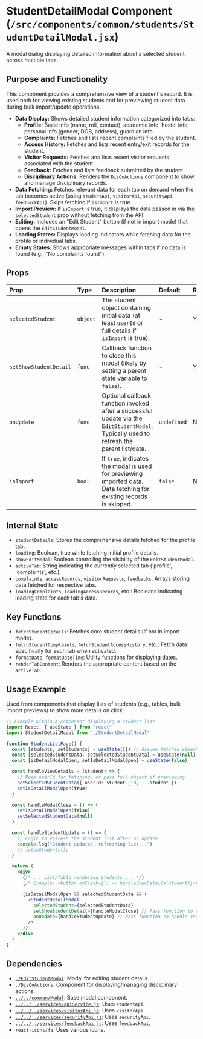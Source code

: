 # StudentDetailModal Component (`/src/components/common/students/StudentDetailModal.jsx`)

A modal dialog displaying detailed information about a selected student across multiple tabs.

## Purpose and Functionality

This component provides a comprehensive view of a student's record. It is used both for viewing existing students and for previewing student data during bulk import/update operations.

- **Data Display:** Shows detailed student information categorized into tabs:
  - **Profile:** Basic info (name, roll, contact), academic info, hostel info, personal info (gender, DOB, address), guardian info.
  - **Complaints:** Fetches and lists recent complaints filed by the student.
  - **Access History:** Fetches and lists recent entry/exit records for the student.
  - **Visitor Requests:** Fetches and lists recent visitor requests associated with the student.
  - **Feedback:** Fetches and lists feedback submitted by the student.
  - **Disciplinary Actions:** Renders the `DisCoActions` component to show and manage disciplinary records.
- **Data Fetching:** Fetches relevant data for each tab on demand when the tab becomes active (using `studentApi`, `visitorApi`, `securityApi`, `feedbackApi`). Skips fetching if `isImport` is true.
- **Import Preview:** If `isImport` is true, it displays the data passed in via the `selectedStudent` prop without fetching from the API.
- **Editing:** Includes an "Edit Student" button (if not in import mode) that opens the `EditStudentModal`.
- **Loading States:** Displays loading indicators while fetching data for the profile or individual tabs.
- **Empty States:** Shows appropriate messages within tabs if no data is found (e.g., "No complaints found").

## Props

| Prop                   | Type     | Description                                                                                                                              | Default     | Required |
| :--------------------- | :------- | :--------------------------------------------------------------------------------------------------------------------------------------- | :---------- | :------- |
| `selectedStudent`      | `object` | The student object containing initial data (at least `userId` or full details if `isImport` is true).                                    | -           | Yes      |
| `setShowStudentDetail` | `func`   | Callback function to close this modal (likely by setting a parent state variable to `false`).                                            | -           | Yes      |
| `onUpdate`             | `func`   | Optional callback function invoked after a successful update via the `EditStudentModal`. Typically used to refresh the parent list/data. | `undefined` | No       |
| `isImport`             | `bool`   | If `true`, indicates the modal is used for previewing imported data. Data fetching for existing records is skipped.                      | `false`     | No       |

## Internal State

- `studentDetails`: Stores the comprehensive details fetched for the profile tab.
- `loading`: Boolean, true while fetching initial profile details.
- `showEditModal`: Boolean controlling the visibility of the `EditStudentModal`.
- `activeTab`: String indicating the currently selected tab ('profile', 'complaints', etc.).
- `complaints`, `accessRecords`, `visitorRequests`, `feedbacks`: Arrays storing data fetched for respective tabs.
- `loadingComplaints`, `loadingAccessRecords`, etc.: Booleans indicating loading state for each tab's data.

## Key Functions

- `fetchStudentDetails`: Fetches core student details (if not in import mode).
- `fetchStudentComplaints`, `fetchStudentAccessHistory`, etc.: Fetch data specifically for each tab when activated.
- `formatDate`, `formatDateTime`: Utility functions for displaying dates.
- `renderTabContent`: Renders the appropriate content based on the `activeTab`.

## Usage Example

Used from components that display lists of students (e.g., tables, bulk import previews) to show more details on click.

```jsx
// Example within a component displaying a student list
import React, { useState } from "react"
import StudentDetailModal from "./StudentDetailModal"

function StudentListPage() {
  const [students, setStudents] = useState([]) // Assume fetched elsewhere
  const [selectedStudentData, setSelectedStudentData] = useState(null)
  const [isDetailModalOpen, setIsDetailModalOpen] = useState(false)

  const handleViewDetails = (student) => {
    // Need userId for fetching, or pass full object if previewing
    setSelectedStudentData({ userId: student._id, ...student })
    setIsDetailModalOpen(true)
  }

  const handleModalClose = () => {
    setIsDetailModalOpen(false)
    setSelectedStudentData(null)
  }

  const handleStudentUpdate = () => {
    // Logic to refresh the student list after an update
    console.log("Student updated, refreshing list...")
    // fetchStudents();
  }

  return (
    <div>
      {/* ... List/Table rendering students ... */}
      {/* Example: <button onClick={() => handleViewDetails(student)}>View</button> */}

      {isDetailModalOpen && selectedStudentData && (
        <StudentDetailModal
          selectedStudent={selectedStudentData}
          setShowStudentDetail={handleModalClose} // Pass function to close modal
          onUpdate={handleStudentUpdate} // Pass function to handle refresh
        />
      )}
    </div>
  )
}
```

## Dependencies

- [`./EditStudentModal`](./EditStudentModal.md): Modal for editing student details.
- [`./DisCoActions`](./DisCoActions.md): Component for displaying/managing disciplinary actions.
- [`../../common/Modal`](../Modal.md): Base modal component.
- [`../../../services/apiService.js`](../../../services/README.md): Uses `studentApi`.
- [`../../../services/visitorApi.js`](../../../services/README.md): Uses `visitorApi`.
- [`../../../services/securityApi.js`](../../../services/README.md): Uses `securityApi`.
- [`../../../services/feedbackApi.js`](../../../services/README.md): Uses `feedbackApi`.
- `react-icons/fa`: Uses various icons.
